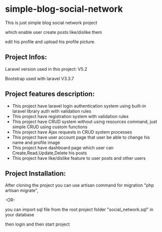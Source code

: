 # simple-blog-social-network
This is just simple blog social network project

which enable user create posts like/dislike them

edit his profile and upload his profile picture.

Project Infos:
--------------
Laravel version used in this project: V5.2

Bootstrap used with laravel V3.3.7 

Project features description:
-----------------------------

- This project have laravel login authentication system using built-in laravel library auth with validation rules
- This project have registration system with validation rules
- This project have CRUD system without using resources command, just simple CRUD using custom functions
- This project have Ajax requests in CRUD system processes
- This project have user account page that user be able to change his name and profile image
- This project have dashboard page which user can Create,Read,Update,Delete his posts
- This project have like/dislike feature to user posts and other users

Project Installation:
---------------------
After cloning the project you can use artisan command for migration "php artisan migrate",

-OR- 

you can import sql file from the root project folder "social_network.sql" in your database 

then login and then start project
